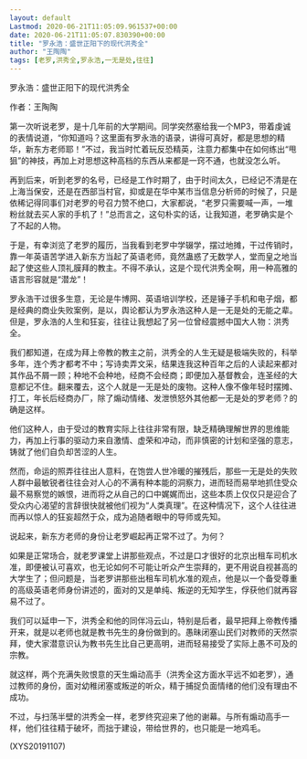 ```yaml
---
layout: default
Lastmod: 2020-06-21T11:05:09.961537+00:00
date: 2020-06-21T11:05:07.830390+00:00
title: "罗永浩：盛世正阳下的现代洪秀全"
author: "王陶陶"
tags: [老罗,洪秀全,罗永浩,一无是处,往往]
---
```


罗永浩：盛世正阳下的现代洪秀全

作者：王陶陶

第一次听说老罗，是十几年前的大学期间。同学突然塞给我一个MP3，带着虔诚的表情说道，“你知道吗？这里面有罗永浩的语录，讲得可真好，都是思想的精华，新东方老师耶！”不过，我当时忙着玩反恐精英，注意力都集中在如何练出“甩狙”的神技，再加上对思想这种高档的东西从来都是一窍不通，也就没怎么听。

再到后来，听到老罗的名号，已经是工作时期了，由于时间太久，已经记不清是在上海当保安，还是在西部当村官，抑或是在华中某市当信息分析师的时候了，只是依稀记得同事们对老罗的号召力赞不绝口，大家都说，“老罗只需要喊一声，一堆粉丝就去买人家的手机了！”总而言之，这句朴实的话，让我知道，老罗确实是个了不起的人物。

于是，有幸浏览了老罗的履历，当我看到老罗中学辍学，摆过地摊，干过传销时，靠一年英语苦学进入新东方当起了英语老师，竟然蛊惑了无数学人，堂而皇之地当起了使这些人顶礼膜拜的教主。不得不承认，这是个现代洪秀全啊，用一种高雅的语言形容就是“潜龙”！

罗永浩干过很多生意，无论是牛博网、英语培训学校，还是锤子手机和电子烟，都是经典的商业失败案例，是以，舆论都认为罗永浩这种人是一无是处的无能之辈。但是，罗永浩的人生和狂妄，往往让我想起了另一位曾经震撼中国大人物：洪秀全。

我们都知道，在成为拜上帝教的教主之前，洪秀全的人生无疑是极端失败的，科举多年，连个秀才都考不中；写诗卖弄文采，结果连我这种百年之后的人读起来都对其作品不屑一顾；种地不会种地，经商不会经商；即便加入基督教会，连圣经的大意都记不住。翻来覆去，这个人就是一无是处的废物。这种人像不像年轻时摆摊、打工，年长后经商办厂，除了煽动情绪、发泄愤怒外其他都一无是处的罗老师？的确是这样。

他们这种人，由于受过的教育实际上往往非常有限，缺乏精确理解世界的思维能力，再加上行事的驱动力来自激情、虚荣和冲动，而非慎密的计划和坚强的意志，铸就了他们自负却苦涩的人生。

然而，命运的照弄往往出人意料，在饱尝人世冷暖的摧残后，那些一无是处的失败人群中最敏锐者往往会对人心的不满有种本能的洞察力，进而轻而易举地抓住受众最不易察觉的嫉恨，进而将之从自己的口中娓娓而出，这些本质上仅仅只是迎合了受众内心渴望的言辞很快就被他们视为“人类真理”。在这种情况下，这个人往往进而再以惊人的狂妄超然于众，成为追随者眼中的导师或先知。

说起来，新东方老师的身份让老罗崛起再正常不过了。为何？

如果是正常场合，就老罗课堂上讲那些观点，不过是口才很好的北京出租车司机水准，即便被认可喜欢，也无论如何不可能让听众产生崇拜的，更不用说自视甚高的大学生了；但问题是，当老罗讲那些出租车司机水准的观点，他是以一个备受尊重的高级英语老师身份讲述的，面对的又是单纯、叛逆的无知学生，俘获他们就再容易不过了。

我们可以延申一下，洪秀全和他的同伴冯云山，特别是后者，最早把拜上帝教传播开来，就是以老师也就是教书先生的身份做到的。愚昧闭塞山民们对教师的天然崇拜，使大家潜意识认为教书先生比自己更高明，进而轻易接受了实际上愚不可及的宗教。

就这样，两个充满失败恨意的天生煽动高手（洪秀全这方面水平远不如老罗），通过教师的身份，面对幼稚闭塞或叛逆的听众，精于捕捉负面情绪的他们没有理由不成功。

不过，与扫荡半壁的洪秀全一样，老罗终究迎来了他的谢幕。与所有煽动高手一样，他们往往精于破坏，而拙于建设，带给世界的，也只能是一地鸡毛。

(XYS20191107)

